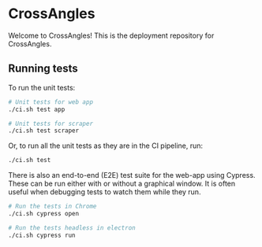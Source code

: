 # CrossAngles

Welcome to CrossAngles! This is the deployment repository for CrossAngles.

## Running tests

To run the unit tests:

```bash
# Unit tests for web app
./ci.sh test app

# Unit tests for scraper
./ci.sh test scraper
```

Or, to run all the unit tests as they are in the CI pipeline, run:

```bash
./ci.sh test
```

There is also an end-to-end (E2E) test suite for the web-app using Cypress.
These can be run either with or without a graphical window. It is often useful
when debugging tests to watch them while they run.

```bash
# Run the tests in Chrome
./ci.sh cypress open

# Run the tests headless in electron
./ci.sh cypress run
```
